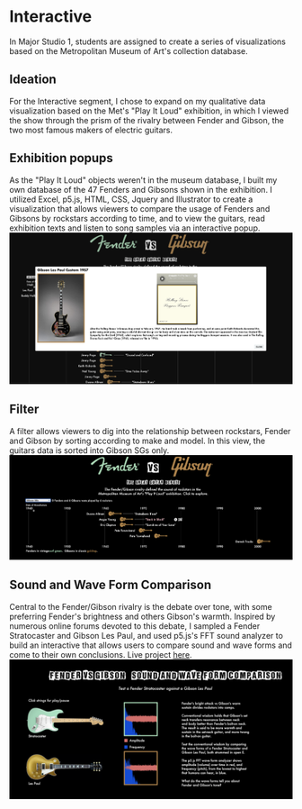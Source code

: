 # Interactive 

In Major Studio 1, students are assigned to create a series of visualizations based on the Metropolitan Museum of Art's collection database. 

## Ideation 

For the Interactive segment, I chose to expand on my qualitative data visualization based on the Met's "Play It Loud" exhibition, in which I viewed the show through the prism of the rivalry between Fender and Gibson, the two most famous makers of electric guitars. 

## Exhibition popups 

 As the "Play It Loud" objects weren't in the museum database, I built my own database of the 47 Fenders and Gibsons shown in the exhibition. I utilized Excel, p5.js, HTML, CSS, Jquery and Illustrator to create a visualization that allows viewers to compare the usage of Fenders and Gibsons by rockstars according to time, and to view the guitars, read exhibition texts and listen to song samples via an interactive popup. ![popup](https://github.com/dangrunebaum/dangrunebaum.github.io/blob/master/met-interactive/interactive-popup.png)

## Filter

A filter allows viewers to dig into the relationship between rockstars, Fender and Gibson by sorting according to make and model. In this view, the guitars data is sorted into Gibson SGs only. ![filter](https://github.com/dangrunebaum/dangrunebaum.github.io/blob/master/met-interactive/interactive-filter.png)

## Sound and Wave Form Comparison 

Central to the Fender/Gibson rivalry is the debate over tone, with some preferring Fender's brightness and others Gibson's warmth. Inspired by numerous online forums devoted to this debate, I sampled a Fender Stratocaster and Gibson Les Paul, and used p5.js's FFT sound analyzer to build an interactive that allows users to compare sound and wave forms and come to their own conclusions. Live project [here](https://dangrunebaum.github.io/met-interactive/).
![sound](https://github.com/dangrunebaum/dangrunebaum.github.io/blob/master/met-interactive/interactive-sound.png)
